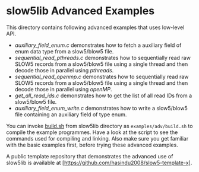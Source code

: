 # slow5lib Advanced Examples

This directory contains following advanced examples that uses low-level API.
- *auxiliary_field_enum.c* demonstrates how to fetch a auxiliary field of enum data type from a slow5/blow5 file.
- *sequential_read_pthreads.c* demonstrates how to sequentially read raw SLOW5 records from a slow5/blow5 file using a single thread and then decode those in parallel using *pthreads*.
- *sequential_read_openmp.c* demonstrates how to sequentially read raw SLOW5 records from a slow5/blow5 file using a single thread and then decode those in parallel using *openMP*.
- *get_all_read_ids.c* demonstrates how to get the list of all read IDs from a slow5/blow5 file.
- *auxiliary_field_enum_write.c* demonstrates how to write a slow5/blow5 file containing an auxiliary field of type enum.

You can invoke [build.sh](build.sh) from slow5lib directory as `examples/adv/build.sh` to compile the example programmes. Have a look at the script to see the commands used for compiling and linking. Also make sure you get familiar with the basic examples first, before trying these advanced examples.

A public template repository that demonstrates the advanced use of slow5lib is available at [https://github.com/hasindu2008/slow5-template-x].


